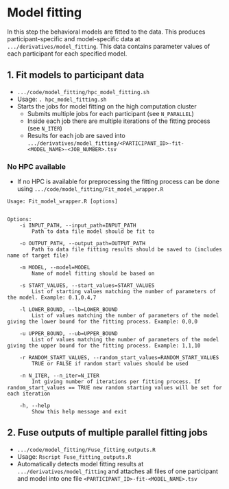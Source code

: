 # Model fitting

In this step the behavioral models are fitted to the data.
This produces participant-specific and model-specific data at `.../derivatives/model_fitting`.
This data contains parameter values of each participant for each specified model.

## 1. Fit models to participant data

- `.../code/model_fitting/hpc_model_fitting.sh`
- Usage: `. hpc_model_fitting.sh`
- Starts the jobs for model fitting on the high computation cluster
   - Submits multiple jobs for each participant (see `N_PARALLEL`)
   - Inside each job there are multiple iterations of the fitting process (see `N_ITER`)
   - Results for each job are saved into `.../derivatives/model_fitting/<PARTICIPANT_ID>-fit-<MODEL_NAME>-<JOB_NUMBER>.tsv`

### No HPC available

- If no HPC is available for preprocessing the fitting process can be done using `.../code/model_fitting/Fit_model_wrapper.R`

```
Usage: Fit_model_wrapper.R [options]


Options:
	-i INPUT_PATH, --input_path=INPUT_PATH
		Path to data file model should be fit to

	-o OUTPUT_PATH, --output_path=OUTPUT_PATH
		Path to data file fitting results should be saved to (includes name of target file)

	-m MODEL, --model=MODEL
		Name of model fitting should be based on

	-s START_VALUES, --start_values=START_VALUES
		List of starting values matching the number of parameters of the model. Example: 0.1,0.4,7

	-l LOWER_BOUND, --lb=LOWER_BOUND
		List of values matching the number of parameters of the model giving the lower bound for the fitting process. Example: 0,0,0

	-u UPPER_BOUND, --ub=UPPER_BOUND
		List of values matching the number of parameters of the model giving the upper bound for the fitting process. Example: 1,1,10

	-r RANDOM_START_VALUES, --random_start_values=RANDOM_START_VALUES
		TRUE or FALSE if random start values should be used

	-n N_ITER, --n_iter=N_ITER
		Int giving number of iterations per fitting process. If random_start_values == TRUE new random starting values will be set for each iteration

	-h, --help
		Show this help message and exit
```

## 2. Fuse outputs of multiple parallel fitting jobs

- `.../code/model_fitting/Fuse_fitting_outputs.R`
- Usage: `Rscript Fuse_fitting_outputs.R`
- Automatically detects model fitting results at `.../derivatives/model_fitting` and attaches all files of one participant and model into one file `<PARTICIPANT_ID>-fit-<MODEL_NAME>.tsv`
